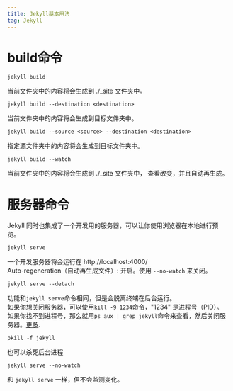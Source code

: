 ```yaml
---
title: Jekyll基本用法
tag: Jekyll
---
```

# build命令

```
jekyll build
```
当前文件夹中的内容将会生成到 ./_site 文件夹中。

```
jekyll build --destination <destination>
```
当前文件夹中的内容将会生成到目标文件夹<destination>中。

```
jekyll build --source <source> --destination <destination>
```
指定源文件夹<source>中的内容将会生成到目标文件夹<destination>中。

```
jekyll build --watch
```
当前文件夹中的内容将会生成到 ./_site 文件夹中，
查看改变，并且自动再生成。

# 服务器命令
Jekyll 同时也集成了一个开发用的服务器，可以让你使用浏览器在本地进行预览。
```
jekyll serve
```
一个开发服务器将会运行在 http://localhost:4000/  
Auto-regeneration（自动再生成文件）: 开启。使用 `--no-watch` 来关闭。

```
jekyll serve --detach
```
功能和`jekyll serve`命令相同，但是会脱离终端在后台运行。  
如果你想关闭服务器，可以使用`kill -9 1234`命令，"1234" 是进程号（PID）。  
如果你找不到进程号，那么就用`ps aux | grep jekyll`命令来查看，然后关闭服务器。[更多](http://unixhelp.ed.ac.uk/shell/jobz5.html).
```
pkill -f jekyll
```
也可以杀死后台进程

```
jekyll serve --no-watch
```
和 `jekyll serve` 一样，但不会监测变化。